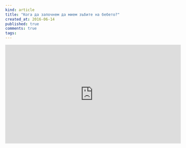 ```yaml
---
kind: article
title: "Кога да започнем да мием зъбите на бебето?"
created_at: 2016-06-14
published: true
comments: true
tags:
--- 
```

<iframe width="560" height="315" src="https://www.youtube.com/embed/WdLQIZJ-BKc" frameborder="0" allowfullscreen></iframe>